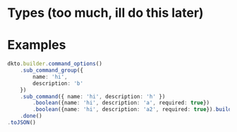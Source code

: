 # Types (too much, ill do this later)

# Examples
```ts
dkto.builder.command_options()
	.sub_command_group({
		name: 'hi',
		description: 'b'
	})
	.sub_command({ name: 'hi', description: 'h' })
		.boolean({name: 'hi', description: 'a', required: true})
		.boolean({name: 'hi', description: 'a2', required: true}).build()
	.done()
.toJSON()
```